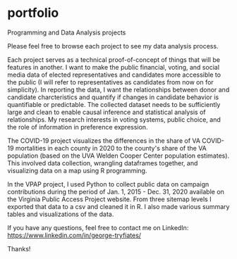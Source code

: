 # portfolio
Programming and Data Analysis projects

Please feel free to browse each project to see my data analysis process.

Each project serves as a technical proof-of-concept of things that will be features in another. I want to make the public financial, voting, and social media data of elected representatives and candidates more accessible to the public (I will refer to representatives as candidates from now on for simplicity). In reporting the data, I want the relationships between donor and candidate charcteristics and quantify if changes in candidate behavior is quantifiable or predictable. The collected dataset needs to be sufficiently large and clean to enable causal inference and statistical analysis of relationships. My research interests in voting systems, public choice, and the role of information in preference expression.

The COVID-19 project visualizes the differences in the share of VA COVID-19 mortalities in each county in 2020 to the county's share of the VA population (based on the UVA Welden Cooper Center population estimates). This involved data collection, wrangling dataframes together, and visualizing data on a map using R programming.

In the VPAP project, I used Python to collect public data on campaign contributions during the period of Jan. 1, 2015 - Dec. 31, 2020 
available on the Virginia Public Access Project website. From three sitemap levels I exported that data to a csv and cleaned it in R. I also made various summary tables and visualizations of the data.

If you have any questions, feel free to contact me on LinkedIn: https://www.linkedin.com/in/george-tryfiates/

Thanks!
